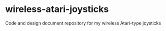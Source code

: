 # wireless-atari-joysticks
Code and design document repository for my wireless Atari-type joysticks
